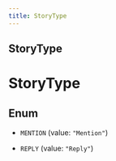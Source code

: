 ```yaml
---
title: StoryType
---
```

## StoryType


# StoryType

## Enum


* `MENTION` (value: `"Mention"`)

* `REPLY` (value: `"Reply"`)



